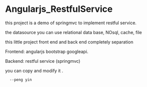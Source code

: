 # Angularjs_RestfulService
this project is a demo of springmvc to implement restful service.

the datasource you can use  relational data base, NOsql, cache, file

this little project front end and back end completely separation

Frontend: angularjs bootstrap googleapi. 

Backend: restful service (springmvc)

you can copy and modify it .


      --peng yin
